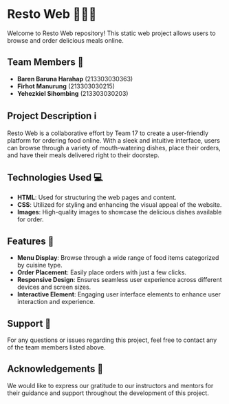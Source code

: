 # Resto Web 🍔🍕🍰

Welcome to Resto Web repository! This static web project allows users to browse and order delicious meals online.

## Team Members 🚀
- **Baren Baruna Harahap** (213303030363)
- **Firhot Manurung** (213303030215)
- **Yehezkiel Sihombing** (213303030203)

## Project Description ℹ️
Resto Web is a collaborative effort by Team 17 to create a user-friendly platform for ordering food online. With a sleek and intuitive interface, users can browse through a variety of mouth-watering dishes, place their orders, and have their meals delivered right to their doorstep.

## Technologies Used 💻
- **HTML**: Used for structuring the web pages and content.
- **CSS**: Utilized for styling and enhancing the visual appeal of the website.
- **Images**: High-quality images to showcase the delicious dishes available for order.

## Features 🌟
- **Menu Display**: Browse through a wide range of food items categorized by cuisine type.
- **Order Placement**: Easily place orders with just a few clicks.
- **Responsive Design**: Ensures seamless user experience across different devices and screen sizes.
- **Interactive Element**: Engaging user interface elements to enhance user interaction and experience.


## Support 📧
For any questions or issues regarding this project, feel free to contact any of the team members listed above.

## Acknowledgements 🙏
We would like to express our gratitude to our instructors and mentors for their guidance and support throughout the development of this project.
